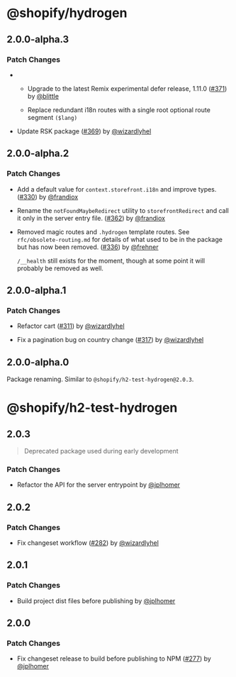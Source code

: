 # @shopify/hydrogen

## 2.0.0-alpha.3

### Patch Changes

- - Upgrade to the latest Remix experimental defer release, 1.11.0 ([#371](https://github.com/Shopify/h2/pull/371)) by [@blittle](https://github.com/blittle)

  - Replace redundant i18n routes with a single root optional route segment `($lang)`

- Update RSK package ([#369](https://github.com/Shopify/h2/pull/369)) by [@wizardlyhel](https://github.com/wizardlyhel)

## 2.0.0-alpha.2

### Patch Changes

- Add a default value for `context.storefront.i18n` and improve types. ([#330](https://github.com/Shopify/h2/pull/330)) by [@frandiox](https://github.com/frandiox)

- Rename the `notFoundMaybeRedirect` utility to `storefrontRedirect` and call it only in the server entry file. ([#362](https://github.com/Shopify/h2/pull/362)) by [@frandiox](https://github.com/frandiox)

- Removed magic routes and `.hydrogen` template routes. See `rfc/obsolete-routing.md` for details of what used to be in the package but has now been removed. ([#336](https://github.com/Shopify/h2/pull/336)) by [@frehner](https://github.com/frehner)

  `/__health` still exists for the moment, though at some point it will probably be removed as well.

## 2.0.0-alpha.1

### Patch Changes

- Refactor cart ([#311](https://github.com/Shopify/h2/pull/311)) by [@wizardlyhel](https://github.com/wizardlyhel)

- Fix a pagination bug on country change ([#317](https://github.com/Shopify/h2/pull/317)) by [@wizardlyhel](https://github.com/wizardlyhel)

## 2.0.0-alpha.0

Package renaming. Similar to `@shopify/h2-test-hydrogen@2.0.3`.

# @shopify/h2-test-hydrogen

## 2.0.3

> Deprecated package used during early development

### Patch Changes

- Refactor the API for the server entrypoint by [@jplhomer](https://github.com/jplhomer)

## 2.0.2

### Patch Changes

- Fix changeset workflow ([#282](https://github.com/Shopify/h2/pull/282)) by [@wizardlyhel](https://github.com/wizardlyhel)

## 2.0.1

### Patch Changes

- Build project dist files before publishing by [@jplhomer](https://github.com/jplhomer)

## 2.0.0

### Patch Changes

- Fix changeset release to build before publishing to NPM ([#277](https://github.com/Shopify/h2/pull/277)) by [@jplhomer](https://github.com/jplhomer)
